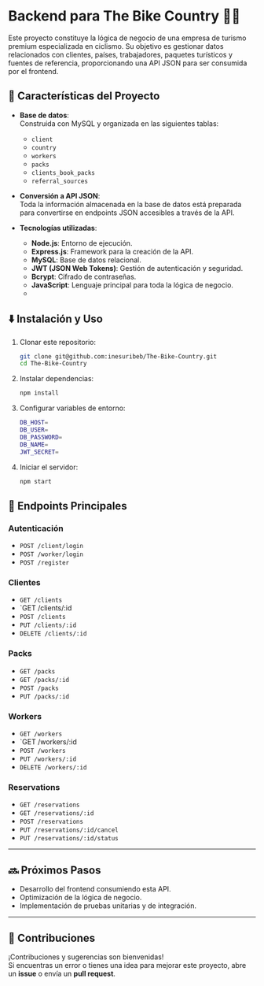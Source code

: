 # Backend para The Bike Country 🚴‍♂️  

Este proyecto constituye la lógica de negocio de una empresa de turismo premium especializada en ciclismo. Su objetivo es gestionar datos relacionados con clientes, países, trabajadores, paquetes turísticos y fuentes de referencia, proporcionando una API JSON para ser consumida por el frontend.  

## 🔧 **Características del Proyecto**  
- **Base de datos**:  
  Construida con MySQL y organizada en las siguientes tablas:  
  - `client`  
  - `country`  
  - `workers`  
  - `packs`  
  - `clients_book_packs`  
  - `referral_sources`
 
- **Conversión a API JSON**:  
  Toda la información almacenada en la base de datos está preparada para convertirse en endpoints JSON accesibles a través de la API.  

- **Tecnologías utilizadas**:  
  - **Node.js**: Entorno de ejecución.  
  - **Express.js**: Framework para la creación de la API.  
  - **MySQL**: Base de datos relacional.  
  - **JWT (JSON Web Tokens)**: Gestión de autenticación y seguridad.  
  - **Bcrypt**: Cifrado de contraseñas.  
  - **JavaScript**: Lenguaje principal para toda la lógica de negocio.
  - 
## ⬇️ **Instalación y Uso**  

1. Clonar este repositorio:  
   ```bash
   git clone git@github.com:inesuribeb/The-Bike-Country.git
   cd The-Bike-Country

2. Instalar dependencias:
   ```bash
   npm install

3. Configurar variables de entorno:
   ```bash
   DB_HOST=
   DB_USER=
   DB_PASSWORD=
   DB_NAME=
   JWT_SECRET=

4. Iniciar el servidor:
   ```bash
   npm start

## 🚀 **Endpoints Principales**  

### **Autenticación**  
- `POST /client/login`
- `POST /worker/login`  
- `POST /register`  

### **Clientes**  
- `GET /clients`
- `GET /clients/:id 
- `POST /clients`
- `PUT /clients/:id` 
- `DELETE /clients/:id` 

### **Packs**  
- `GET /packs`
- `GET /packs/:id`  
- `POST /packs`
- `PUT /packs/:id`

### **Workers** 
- `GET /workers`
- `GET /workers/:id 
- `POST /workers`
- `PUT /workers/:id` 
- `DELETE /workers/:id`

### **Reservations** 
- `GET /reservations`
- `GET /reservations/:id`  
- `POST /reservations`
- `PUT /reservations/:id/cancel`
- `PUT /reservations/:id/status`

---

## 🔜 **Próximos Pasos**  
- Desarrollo del frontend consumiendo esta API.  
- Optimización de la lógica de negocio.  
- Implementación de pruebas unitarias y de integración.  

---

## 🤝 **Contribuciones**  
¡Contribuciones y sugerencias son bienvenidas!  
Si encuentras un error o tienes una idea para mejorar este proyecto, abre un **issue** o envía un **pull request**.


